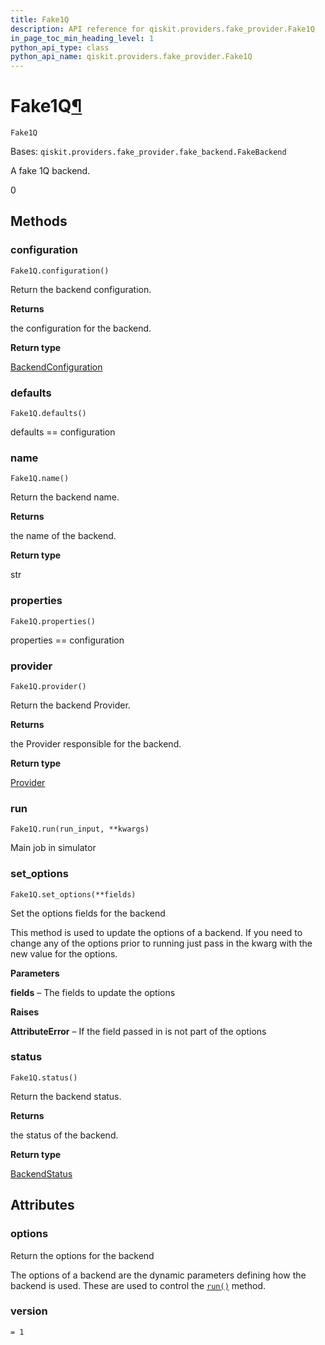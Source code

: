 ```yaml
---
title: Fake1Q
description: API reference for qiskit.providers.fake_provider.Fake1Q
in_page_toc_min_heading_level: 1
python_api_type: class
python_api_name: qiskit.providers.fake_provider.Fake1Q
---
```


# Fake1Q[¶](#fake1q "Permalink to this headline")

<span id="qiskit.providers.fake_provider.Fake1Q" />

`Fake1Q`

Bases: `qiskit.providers.fake_provider.fake_backend.FakeBackend`

A fake 1Q backend.

0

## Methods

### configuration

<span id="qiskit.providers.fake_provider.Fake1Q.configuration" />

`Fake1Q.configuration()`

Return the backend configuration.

**Returns**

the configuration for the backend.

**Return type**

[BackendConfiguration](qiskit.providers.models.BackendConfiguration "qiskit.providers.models.BackendConfiguration")

### defaults

<span id="qiskit.providers.fake_provider.Fake1Q.defaults" />

`Fake1Q.defaults()`

defaults == configuration

### name

<span id="qiskit.providers.fake_provider.Fake1Q.name" />

`Fake1Q.name()`

Return the backend name.

**Returns**

the name of the backend.

**Return type**

str

### properties

<span id="qiskit.providers.fake_provider.Fake1Q.properties" />

`Fake1Q.properties()`

properties == configuration

### provider

<span id="qiskit.providers.fake_provider.Fake1Q.provider" />

`Fake1Q.provider()`

Return the backend Provider.

**Returns**

the Provider responsible for the backend.

**Return type**

[Provider](qiskit.providers.Provider "qiskit.providers.Provider")

### run

<span id="qiskit.providers.fake_provider.Fake1Q.run" />

`Fake1Q.run(run_input, **kwargs)`

Main job in simulator

### set\_options

<span id="qiskit.providers.fake_provider.Fake1Q.set_options" />

`Fake1Q.set_options(**fields)`

Set the options fields for the backend

This method is used to update the options of a backend. If you need to change any of the options prior to running just pass in the kwarg with the new value for the options.

**Parameters**

**fields** – The fields to update the options

**Raises**

**AttributeError** – If the field passed in is not part of the options

### status

<span id="qiskit.providers.fake_provider.Fake1Q.status" />

`Fake1Q.status()`

Return the backend status.

**Returns**

the status of the backend.

**Return type**

[BackendStatus](qiskit.providers.models.BackendStatus "qiskit.providers.models.BackendStatus")

## Attributes

<span id="qiskit.providers.fake_provider.Fake1Q.options" />

### options

Return the options for the backend

The options of a backend are the dynamic parameters defining how the backend is used. These are used to control the [`run()`](qiskit.providers.fake_provider.Fake1Q#run "qiskit.providers.fake_provider.Fake1Q.run") method.

<span id="qiskit.providers.fake_provider.Fake1Q.version" />

### version

`= 1`

